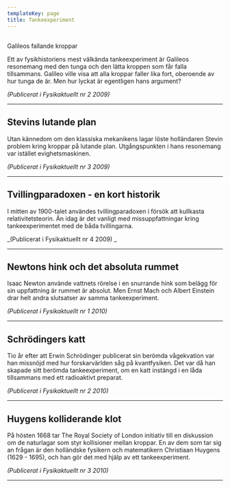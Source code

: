 ```yaml
---
templateKey: page
title: Tankeexperiment
---
```

## 

Galileos fallande kroppar

Ett av fysikhistoriens mest välkända tankeexperiment är Galileos resonemang med den tunga och den lätta kroppen som får falla tillsammans. Galileo ville visa att alla kroppar faller lika fort, oberoende av hur tunga de är. Men hur lyckat är egentligen hans argument? 

_(Publicerat i Fysikaktuellt nr 2 2009)_

- - -

## Stevins lutande plan

Utan kännedom om den klassiska mekanikens lagar löste holländaren Stevin problem kring kroppar på lutande plan. Utgångspunkten i hans resonemang var istället evighetsmaskinen.

_(Publicerat i Fysikaktuellt nr 3 2009)_

- - -

## Tvillingparadoxen - en kort historik

I mitten av 1900-talet användes tvillingparadoxen i försök att kullkasta relativitetsteorin. Än idag är det vanligt med missuppfattningar kring tankeexperimentet med de båda tvillingarna.

_(Publicerat i Fysikaktuellt nr 4 2009)
_

- - -

## Newtons hink och det absoluta rummet

Isaac Newton använde vattnets rörelse i en snurrande hink som belägg för sin uppfattning är rummet är absolut. Men Ernst Mach och Albert Einstein drar helt andra slutsatser av samma tankeexperiment.

_(Publicerat i Fysikaktuellt nr 1 2010)_

- - -

## Schrödingers katt

Tio år efter att Erwin Schrödinger publicerat sin berömda vågekvation var han missnöjd med hur forskarvärlden såg på kvantfysiken. Det var då han skapade sitt berömda tankeexperiment, om en katt instängd i en låda tillsammans med ett radioaktivt preparat.

_(Publicerat i Fysikaktuellt nr 2 2010)_

- - -

## Huygens kolliderande klot

På hösten 1668 tar The Royal Society of London initiativ till en diskussion om de naturlagar som styr kollisioner mellan kroppar. En av dem som tar sig an frågan är den holländske fysikern och matematikern Christiaan Huygens (1629 - 1695), och han gör det med hjälp av ett tankeexperiment.

_(Publicerat i Fysikaktuellt nr 3 2010)_

- - -
